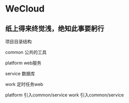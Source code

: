 # WeCloud
## 纸上得来终觉浅，绝知此事要躬行
项目目录结构

common  公共的工具

platform web服务

service 数据库

work    定时任务web

platform 引入common/service
work 引入common/service